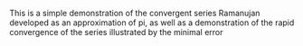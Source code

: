 This is a simple demonstration of the convergent series Ramanujan developed as an approximation of pi, as well as a demonstration of the rapid convergence of the series illustrated by the minimal error
